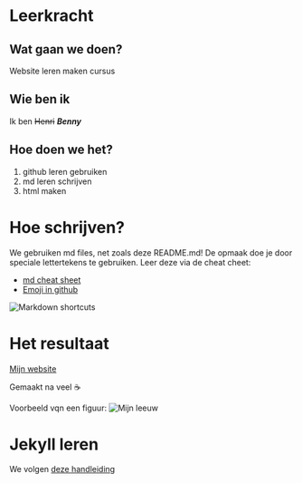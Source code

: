 # Leerkracht
## Wat gaan we doen?
Website leren maken cursus

## Wie ben ik
Ik ben ~~Henri~~ **_Benny_**

## Hoe doen we het?

1. github leren gebruiken
2. md leren schrijven
3. html maken


# Hoe schrijven?
We gebruiken md files, net zoals deze README.md! De opmaak doe je door speciale lettertekens te gebruiken. Leer deze via de cheat cheet:

* [md cheat sheet](https://github.com/adam-p/markdown-here/wiki/Markdown-Cheatsheet)
* [Emoji in github](https://github.com/ikatyang/emoji-cheat-sheet/blob/master/README.md)

![Markdown shortcuts](https://coderwall-assets-0.s3.amazonaws.com/uploads/picture/file/1932/gs.png)

# Het resultaat
[Mijn website](https://ingegno-student.github.io/Leerkracht/)

Gemaakt na veel :coffee:

Voorbeeld vqn een figuur: ![Mijn leeuw](https://www.dezonnegloed.be/src/Frontend/Files/Media/Images/800x/leeuw.jpg)

# Jekyll leren
We volgen [deze handleiding](https://jekyllrb.com/docs/step-by-step/01-setup/)
